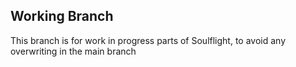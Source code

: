 ## Working Branch
This branch is for work in progress parts of Soulflight, to avoid any overwriting in the main branch
